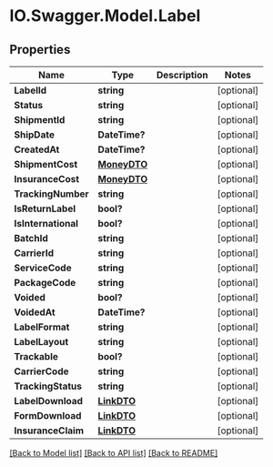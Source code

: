 # IO.Swagger.Model.Label
## Properties

Name | Type | Description | Notes
------------ | ------------- | ------------- | -------------
**LabelId** | **string** |  | [optional] 
**Status** | **string** |  | [optional] 
**ShipmentId** | **string** |  | [optional] 
**ShipDate** | **DateTime?** |  | [optional] 
**CreatedAt** | **DateTime?** |  | [optional] 
**ShipmentCost** | [**MoneyDTO**](MoneyDTO.md) |  | [optional] 
**InsuranceCost** | [**MoneyDTO**](MoneyDTO.md) |  | [optional] 
**TrackingNumber** | **string** |  | [optional] 
**IsReturnLabel** | **bool?** |  | [optional] 
**IsInternational** | **bool?** |  | [optional] 
**BatchId** | **string** |  | [optional] 
**CarrierId** | **string** |  | [optional] 
**ServiceCode** | **string** |  | [optional] 
**PackageCode** | **string** |  | [optional] 
**Voided** | **bool?** |  | [optional] 
**VoidedAt** | **DateTime?** |  | [optional] 
**LabelFormat** | **string** |  | [optional] 
**LabelLayout** | **string** |  | [optional] 
**Trackable** | **bool?** |  | [optional] 
**CarrierCode** | **string** |  | [optional] 
**TrackingStatus** | **string** |  | [optional] 
**LabelDownload** | [**LinkDTO**](LinkDTO.md) |  | [optional] 
**FormDownload** | [**LinkDTO**](LinkDTO.md) |  | [optional] 
**InsuranceClaim** | [**LinkDTO**](LinkDTO.md) |  | [optional] 

[[Back to Model list]](../README.md#documentation-for-models) [[Back to API list]](../README.md#documentation-for-api-endpoints) [[Back to README]](../README.md)

